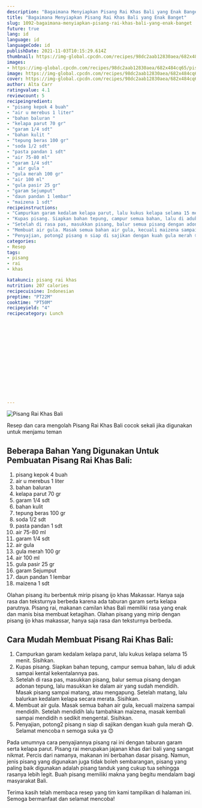 ```yaml
---
description: "Bagaimana Menyiapkan Pisang Rai Khas Bali yang Enak Banget"
title: "Bagaimana Menyiapkan Pisang Rai Khas Bali yang Enak Banget"
slug: 1092-bagaimana-menyiapkan-pisang-rai-khas-bali-yang-enak-banget
future: true
lang: id
language: id
languageCode: id
publishDate: 2021-11-03T10:15:29.614Z 
thumbnail: https://img-global.cpcdn.com/recipes/98dc2aab12830aea/682x484cq65/pisang-rai-khas-bali-foto-resep-utama.webp
images:
- https://img-global.cpcdn.com/recipes/98dc2aab12830aea/682x484cq65/pisang-rai-khas-bali-foto-resep-utama.webp
image: https://img-global.cpcdn.com/recipes/98dc2aab12830aea/682x484cq65/pisang-rai-khas-bali-foto-resep-utama.webp
cover: https://img-global.cpcdn.com/recipes/98dc2aab12830aea/682x484cq65/pisang-rai-khas-bali-foto-resep-utama.webp
author: Alta Carr
ratingvalue: 4.1
reviewcount: 5
recipeingredient:
- "pisang kepok 4 buah"
- "air u merebus 1 liter"
- "bahan baluran "
- "kelapa parut 70 gr"
- "garam 1/4 sdt"
- "bahan kulit "
- "tepung beras 100 gr"
- "soda 1/2 sdt"
- "pasta pandan 1 sdt"
- "air 75-80 ml"
- "garam 1/4 sdt"
- " air gula "
- "gula merah 100 gr"
- "air 100 ml"
- "gula pasir 25 gr"
- "garam Sejumput"
- "daun pandan 1 lembar"
- "maizena 1 sdt"
recipeinstructions:
- "Campurkan garam kedalam kelapa parut, lalu kukus kelapa selama 15 menit. Sisihkan."
- "Kupas pisang. Siapkan bahan tepung, campur semua bahan, lalu di aduk sampai kental kekentalannya pas."
- "Setelah di rasa pas, masukkan pisang, balur semua pisang dengan adonan tepung, lalu masukkan ke dalam air yang sudah mendidih. Masak pisang sampai matang, atau mengapung. Setelah matang, lalu balurkan kedalam kelapa secara merata. Sisihkan."
- "Membuat air gula. Masak semua bahan air gula, kecuali maizena sampai mendidih. Setelah mendidih lalu tambahkan maizena, masak kembali sampai mendidih n sedikit mengental. Sisihkan."
- "Penyajian, potong2 pisang n siap di sajikan dengan kuah gula merah 😋. Selamat mencoba n semoga suka ya 😊"
categories:
- Resep
tags:
- pisang
- rai
- khas

katakunci: pisang rai khas 
nutrition: 207 calories
recipecuisine: Indonesian
preptime: "PT22M"
cooktime: "PT50M"
recipeyield: "4"
recipecategory: Lunch


     
    
    
    
    
    
    
    
    
    
    
      
    
---
```



![Pisang Rai Khas Bali](https://img-global.cpcdn.com/recipes/98dc2aab12830aea/682x484cq65/pisang-rai-khas-bali-foto-resep-utama.webp)

Resep dan cara mengolah  Pisang Rai Khas Bali cocok sekali jika digunakan untuk menjamu teman

<!--inarticleads1-->

## Beberapa Bahan Yang Digunakan Untuk Pembuatan Pisang Rai Khas Bali:

1. pisang kepok 4 buah
1. air u merebus 1 liter
1. bahan baluran 
1. kelapa parut 70 gr
1. garam 1/4 sdt
1. bahan kulit 
1. tepung beras 100 gr
1. soda 1/2 sdt
1. pasta pandan 1 sdt
1. air 75-80 ml
1. garam 1/4 sdt
1.  air gula 
1. gula merah 100 gr
1. air 100 ml
1. gula pasir 25 gr
1. garam Sejumput
1. daun pandan 1 lembar
1. maizena 1 sdt

Olahan pisang itu berbentuk mirip pisang ijo khas Makassar. Hanya saja rasa dan teksturnya berbeda karena ada taburan garam serta kelapa parutnya. Pisang rai, makanan camilan khas Bali memiliki rasa yang enak dan manis bisa membuat ketagihan. Olahan pisang yang mirip dengan pisang ijo khas makassar, hanya saja rasa dan teksturnya berbeda. 

<!--inarticleads2-->

## Cara Mudah Membuat Pisang Rai Khas Bali:

1. Campurkan garam kedalam kelapa parut, lalu kukus kelapa selama 15 menit. Sisihkan.
1. Kupas pisang. Siapkan bahan tepung, campur semua bahan, lalu di aduk sampai kental kekentalannya pas.
1. Setelah di rasa pas, masukkan pisang, balur semua pisang dengan adonan tepung, lalu masukkan ke dalam air yang sudah mendidih. Masak pisang sampai matang, atau mengapung. Setelah matang, lalu balurkan kedalam kelapa secara merata. Sisihkan.
1. Membuat air gula. Masak semua bahan air gula, kecuali maizena sampai mendidih. Setelah mendidih lalu tambahkan maizena, masak kembali sampai mendidih n sedikit mengental. Sisihkan.
1. Penyajian, potong2 pisang n siap di sajikan dengan kuah gula merah 😋. Selamat mencoba n semoga suka ya 😊


Pada umumnya cara penyajiannya pisang rai ini dengan taburan garam serta kelapa parut. Pisang rai merupakan jajanan khas dari bali yang sangat nikmat. Percis dari namanya, makanan ini berbahan dasar pisang. Namun, jenis pisang yang digunakan juga tidak boleh sembarangan, pisang yang paling baik digunakan adalah pisang tanduk yang cukup tua sehingga rasanya lebih legit. Buah pisang memiliki makna yang begitu mendalam bagi masyarakat Bali. 

Terima kasih telah membaca resep yang tim kami tampilkan di halaman ini. Semoga bermanfaat dan selamat mencoba!
